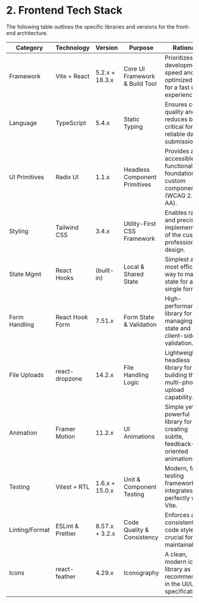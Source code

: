 # 2. Frontend Tech Stack

The following table outlines the specific libraries and versions for the front-end architecture.

| Category | Technology | Version | Purpose | Rationale |
|----------|------------|---------|---------|-----------|
| Framework | Vite + React | 5.2.x + 18.3.x | Core UI Framework & Build Tool | Prioritizes development speed and an optimized build for a fast user experience. |
| Language | TypeScript | 5.4.x | Static Typing | Ensures code quality and reduces bugs, critical for reliable data submission. |
| UI Primitives | Radix UI | 1.1.x | Headless Component Primitives | Provides an accessible, functional foundation for custom components (WCAG 2.1 AA). |
| Styling | Tailwind CSS | 3.4.x | Utility-First CSS Framework | Enables rapid and precise implementation of the custom, professional design. |
| State Mgmt | React Hooks | (built-in) | Local & Shared State | Simplest and most efficient way to manage state for a single form. |
| Form Handling | React Hook Form | 7.51.x | Form State & Validation | High-performance library for managing form state and client-side validation. |
| File Uploads | react-dropzone | 14.2.x | File Handling Logic | Lightweight, headless library for building the multi-photo upload capability. |
| Animation | Framer Motion | 11.2.x | UI Animations | Simple yet powerful library for creating subtle, feedback-oriented animations. |
| Testing | Vitest + RTL | 1.6.x + 15.0.x | Unit & Component Testing | Modern, fast testing framework that integrates perfectly with Vite. |
| Linting/Format | ESLint & Prettier | 8.57.x + 3.2.x | Code Quality & Consistency | Enforces a consistent code style, crucial for maintainability. |
| Icons | react-feather | 4.29.x | Iconography | A clean, modern icon library as recommended in the UI/UX specification. |
